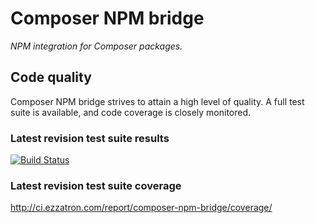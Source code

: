 # Composer NPM bridge

*NPM integration for Composer packages.*

## Code quality

Composer NPM bridge strives to attain a high level of quality. A full test suite
is available, and code coverage is closely monitored.

### Latest revision test suite results
[![Build Status](https://secure.travis-ci.org/eloquent/composer-npm-bridge.png)](http://travis-ci.org/eloquent/composer-npm-bridge)

### Latest revision test suite coverage
<http://ci.ezzatron.com/report/composer-npm-bridge/coverage/>
